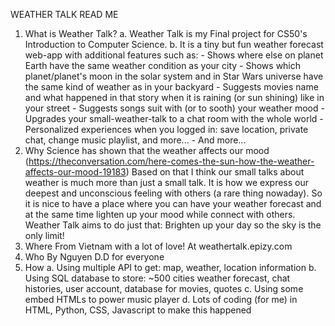WEATHER TALK
READ ME
1. What is Weather Talk?
    a. Weather Talk is my Final project for CS50's Introduction to Computer Science.
    b. It is a tiny but fun weather forecast web-app with additional features such as:
        - Shows where else on planet Earth have the same weather condition as your city
        - Shows which planet/planet's moon in the solar system and in Star Wars universe have the same kind of weather as in your backyard
        - Suggests movies name and what happened in that story when it is raining (or sun shining) like in your street
        - Suggests songs suit with (or to sooth) your weather mood
        - Upgrades your small-weather-talk to a chat room with the whole world
        - Personalized experiences when you logged in: save location, private chat, change music playlist, and more...
        - And more...
2. Why
    Science has shown that the weather affects our mood (https://theconversation.com/here-comes-the-sun-how-the-weather-affects-our-mood-19183)
    Based on that I think our small talks about weather is much more than just a small talk.
    It is how we express our deepest and unconscious feeling with others (a rare thing nowaday).
    So it is nice to have a place where you can have your weather forecast and at the same time lighten up your mood while connect with others.
    Weather Talk aims to do just that: Brighten up your day so the sky is the only limit!
3. Where
    From Vietnam with a lot of love!
    At weathertalk.epizy.com
4. Who
    By Nguyen D.D for everyone
5. How
    a. Using multiple API to get: map, weather, location information
    b. Using SQL database to store: ~500 cities weather forecast, chat histories, user account, database for movies, quotes
    c. Using some embed HTMLs to power music player
    d. Lots of coding (for me) in HTML, Python, CSS, Javascript to make this happened
